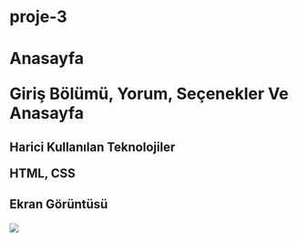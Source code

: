 # proje-3

<h1> Anasayfa

<p> Giriş Bölümü, Yorum, Seçenekler Ve Anasayfa 

<h2> Harici Kullanılan Teknolojiler

HTML, CSS

<h2> Ekran Görüntüsü

![](yetişkinlerjs.gif)
